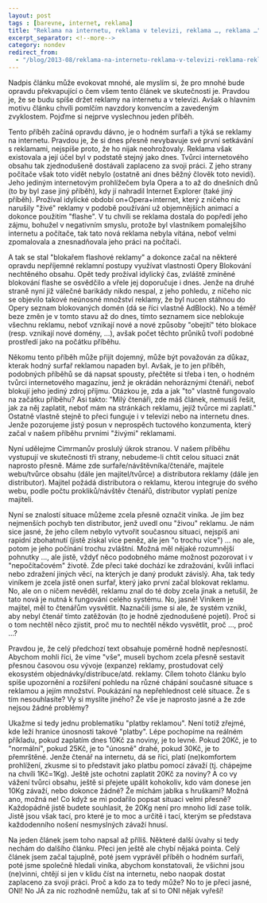```yaml
---
layout: post
tags : [barevne, internet, reklama]
title: "Reklama na internetu, reklama v televizi, reklama …, reklama …"
excerpt_separator: <!--more-->
category: nondev
redirect_from:
  - "/blog/2013-08/reklama-na-internetu-reklama-v-televizi-reklama-reklama-"
---
```


Nadpis článku může evokovat mnohé, ale myslím si, že pro mnohé bude opravdu překvapující o čem všem tento článek ve skutečnosti je. Pravdou je, že se budu spíše držet reklamy na internetu a v televizi. Avšak o hlavním motivu článku chvíli pomlčím navzdory konvencím a zavedeným zvyklostem. Pojďme si nejprve vyslechnou jeden příběh.

<!--more-->

Tento příběh začíná opravdu dávno, je o hodném surfaři a týká se reklamy na internetu. Pravdou je, že si dnes přesně nevybavuje své první setkávání s reklamami, nejspíše proto, že ho nijak neohrožovaly. Reklama však existovala a její účel byl v podstatě stejný jako dnes. Tvůrci internetového obsahu tak zjednodušeně dostávali zaplaceno za svoji práci. Z jeho strany počítače však toto vidět nebylo (ostatně ani dnes běžný člověk toto nevidí). Jeho jediným internetovým prohlížečem byla Opera a to až do dnešních dnů (to by byl zase jiný příběh), kdy jí nahradil Internet Explorer (také jiný příběh). Prožíval idylické období on+Opera+internet, který z ničeho nic narušily "živé" reklamy v podobě používání už objemnějších animací a dokonce použitím "flashe". V tu chvíli se reklama dostala do popředí jeho zájmu, bohužel v negativním smyslu, protože byl vlastníkem  pomalejšího internetu a počítače, tak tato nová reklama nebyla vítána, neboť velmi zpomalovala a znesnadňovala jeho práci na počítači.

A tak se stal "blokařem flashové reklamy" a dokonce začal na některé opravdu nepříjemné reklamní postupy využívat vlastnosti Opery Blokování nechtěného obsahu. Opět tedy prožíval idylický čas, zvláště zmíněné blokování flashe se osvědčilo a vřele jej doporučuje i dnes. Jenže na druhé straně nyní již válečné barikády nikdo nespal, z jeho pohledu, z ničeho nic se objevilo takové neúnosné množství reklamy, že byl nucen stáhnou do Opery seznam blokovaných domén (dá se říci vlastně AdBlock). No a téměř beze změn je v tomto stavu až do dnes, tímto seznamem sice neblokuje všechnu reklamu, neboť vznikají nové a nové způsoby "obejití" této blokace (resp. vznikají nové domény, …), avšak počet těchto průniků tvoří podobné prostředí jako na počátku příběhu.

Někomu tento příběh může přijít dojemný, může být považován za důkaz, kterak hodný surfař reklamou napaden byl. Avšak, je to jen příběh, podobných příběhů se dá napsat spousty, přečtěte si třeba i ten, o hodném tvůrci internetového magazínu, jenž je okrádán nehoráznými čtenáři, neboť blokují jeho jediný zdroj příjmu. Otázkou je, zda a jak "to" vlastně fungovalo na začátku příběhu? Asi takto: "Milý čtenáři, zde máš článek, nemusíš řešit, jak za něj zaplatit, neboť mám na stránkách reklamu, jejíž tvůrce mi zaplatí." Ostatně vlastně stejně to přeci funguje i v televizi nebo na internetu dnes. Jenže pozorujeme jistý posun v neprospěch tuctového konzumenta, který začal v našem příběhu prvními "živými" reklamami.

Nyní udělejme Cimrmanův proslulý úkrok stranou. V našem příběhu vystupují ve skutečnosti tři strany, nebudeme-li chtít celou situaci znát naprosto přesně. Máme zde surfaře/návštěvníka/čtenáře, majitele webu/tvůrce obsahu (dále jen majitel/tvůrce) a distributora reklamy (dále jen distributor). Majitel požádá distributora o reklamu, kterou integruje do svého webu, podle počtu prokliků/návštěv čtenářů, distributor vyplatí peníze majiteli.

Nyní se znalostí situace můžeme zcela přesně označit viníka. Je jím bez nejmenších pochyb ten distributor, jenž uvedl onu "živou" reklamu. Je nám sice jasné, že jeho cílem nebylo vytvořit současnou situaci, nejspíš ani rapidní zbohatnutí (jistě získal více peněz, ale jen "o trochu více") … no ale, potom je jeho počínání trochu zvláštní. Možná měl nějaké rozumnější pohnutky …, ale jistě, vždyť něco podobného máme možnost pozorovat i v "nepočítačovém" životě. Zde přeci také dochází ke zdražování, kvůli inflaci nebo zdražení jiných věcí, na kterých je daný produkt závislý. Aha, tak tedy viníkem je zcela jistě onen surfař, který jako první začal blokovat reklamu. No, ale on o ničem nevěděl, reklamu znal do té doby zcela jinak a netušil, že tato nová je nutná k fungování celého systému. No, jasně! Viníkem je majitel, měl to čtenářům vysvětlit. Naznačili jsme si ale, že systém vznikl, aby nebyl čtenář tímto zatěžován (to je hodně zjednodušené pojetí). Proč si o tom nechtěl něco zjistit, proč mu to nechtěl někdo vysvětlit, proč …, proč …?

Pravdou je, že celý předchozí text obsahuje poměrně hodně nepřesností. Abychom mohli říci, že víme "vše", museli bychom zcela přesně sestavit přesnou časovou osu vývoje (expanze) reklamy, prostudovat celý ekosystém objednávky/distribuce/atd. reklamy. Cílem tohoto článku bylo spíše upozornění a rozšíření pohledu na různé chápání současné situace s reklamou a jejím množství. Poukázání na nepřehlednost celé situace. Že s tím nesouhlasíte? Vy si myslíte jiného? Že vše je naprosto jasné a že zde nejsou žádné problémy?

Ukažme si tedy jednu problematiku "platby reklamou". Není totiž zřejmé, kde leží hranice únosnosti takové "platby". Lépe pochopíme na reálném příkladu, pokud zaplatím dnes 10Kč za noviny, je to levné. Pokud 20Kč, je to "normální", pokud 25Kč, je to "únosně" drahé, pokud 30Kč, je to přemrštěné. Jenže čtenář na internetu, dá se říci, platí (ne)komfortem prohlížení, zkusme si to představit jako platbu pomocí závaží (tj. chápejme na chvíli 1Kč=1Kg). Ještě jste ochotni zaplatit 20Kč za noviny? A co vy vážení tvůrci obsahu, ještě si přejete upálit kohokoliv, kdo vám donese jen 10Kg závaží, nebo dokonce žádné? Že míchám jablka s hruškami? Možná ano, možná ne! Co když se mi podařilo popsat situaci velmi přesně? Každopádně jistě budete souhlasit, že 20Kg není pro mnoho lidí zase tolik. Jistě jsou však tací, pro které je to moc a určitě i tací, kterým se představa každodenního nošení nesmyslných závaží hnusí.

Na jeden článek jsem toho napsal až příliš. Některé další úvahy si tedy nechám do dalšího článku.  Přeci jen ještě ale chybí nějaká pointa. Celý článek jsem začal tajuplně, poté jsem vyprávěl příběh o hodném surfaři, poté jsme společně hledali viníka, abychom konstatovali, že všichni jsou (ne)vinni, chtějí si jen v klidu číst na internetu, nebo naopak dostat zaplaceno za svoji práci. Proč a kdo za to tedy může? No to je přeci jasné, ONI! No JÁ za nic rozhodně nemůžu, tak ať si to ONI nějak vyřeší!
